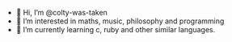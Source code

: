 - 👋 Hi, I’m @colty-was-taken
- 👀 I’m interested in maths, music, philosophy and programming
- 🌱 I’m currently learning c, ruby and other similar languages.

<!---
colty-was-taken/colty-was-taken is a ✨ special ✨ repository because its `README.md` (this file) appears on your GitHub profile.
You can click the Preview link to take a look at your changes.
--->
